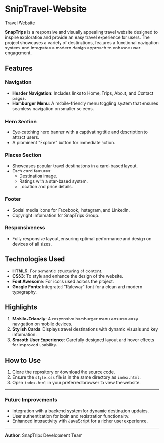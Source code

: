 # SnipTravel-Website
Travel Website

**SnapTrips** is a responsive and visually appealing travel website designed to inspire exploration and provide an easy travel experience for users. The project showcases a variety of destinations, features a functional navigation system, and integrates a modern design approach to enhance user engagement.

## Features

### Navigation

- **Header Navigation**: Includes links to Home, Trips, About, and Contact pages.
- **Hamburger Menu**: A mobile-friendly menu toggling system that ensures seamless navigation on smaller screens.

### Hero Section

- Eye-catching hero banner with a captivating title and description to attract users.
- A prominent "Explore" button for immediate action.

### Places Section

- Showcases popular travel destinations in a card-based layout.
- Each card features:
  - Destination image.
  - Ratings with a star-based system.
  - Location and price details.

### Footer

- Social media icons for Facebook, Instagram, and LinkedIn.
- Copyright information for SnapTrips Group.

### Responsiveness

- Fully responsive layout, ensuring optimal performance and design on devices of all sizes.

## Technologies Used

- **HTML5**: For semantic structuring of content.
- **CSS3**: To style and enhance the design of the website.
- **Font Awesome**: For icons used across the project.
- **Google Fonts**: Integrated "Raleway" font for a clean and modern typography.

## Highlights

1. **Mobile-Friendly**: A responsive hamburger menu ensures easy navigation on mobile devices.
2. **Stylish Cards**: Displays travel destinations with dynamic visuals and key information.
3. **Smooth User Experience**: Carefully designed layout and hover effects for improved usability.

## How to Use

1. Clone the repository or download the source code.
2. Ensure the `style.css` file is in the same directory as `index.html`.
3. Open `index.html` in your preferred browser to view the website.

---

### Future Improvements

- Integration with a backend system for dynamic destination updates.
- User authentication for login and registration functionality.
- Enhanced interactivity with JavaScript for a richer user experience.

---

**Author:** SnapTrips Development Team
